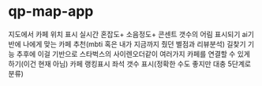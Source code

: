 # qp-map-app

지도에서 카페 위치 표시
실시간 혼잡도+ 소음정도+ 콘센트 갯수의 어림 표시되기
ai기반에 나에게 맞는 카페 추천(mbti 혹은 내가 지금까지 줬던 별점과 리뷰분석)
길찾기 기능
추후에 이걸 기반으로 스타벅스의 사이렌오더같이 여러가지 카페를 연결할 수 있게 하기(이건 현재 아님)
카페 랭킹표시
좌석 갯수 표시(정확한 수도 좋지만 대충 5단계로 분류)


